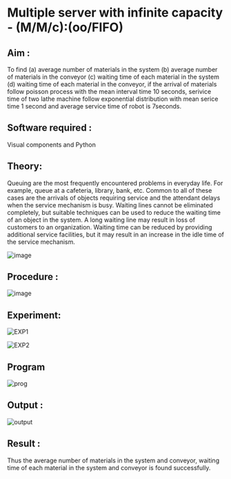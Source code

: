 # Multiple server with infinite capacity - (M/M/c):(oo/FIFO)
## Aim :
To find (a) average number of materials in the system (b) average number of materials in the conveyor (c) waiting time of each material in the system (d) waiting time of each material in the conveyor, if the arrival  of materials follow poisson process with the mean interval time 10 seconds, serivice time of two lathe machine follow exponential distribution with mean serice time 1 second and average service time of robot is 7seconds.

## Software required :
Visual components and Python

## Theory:
Queuing are the most frequently encountered problems in everyday life. For example, queue at a cafeteria, library, bank, etc. Common to all of these cases are the arrivals of objects requiring service and the attendant delays when the service mechanism is busy. Waiting lines cannot be eliminated completely, but suitable techniques can be used to reduce the waiting time of an object in the system. A long waiting line may result in loss of customers to an organization. Waiting time can be reduced by providing additional service facilities, but it may result in an increase in the idle time of the service mechanism.

![image](https://user-images.githubusercontent.com/103921593/203238035-1c8109bc-cbf2-4c77-baea-c5b682a752ef.png)

## Procedure :

![image](https://user-images.githubusercontent.com/103921593/203238265-176740b0-eae2-4772-90be-5449869ac9b0.png)

## Experiment:

![EXP1](https://github.com/prasanna-765/Muttiple-capacity-with-infinite-capacity/assets/150009505/4bd1a9b2-b025-4f68-89b9-964585588d0f)

![EXP2](https://github.com/prasanna-765/Muttiple-capacity-with-infinite-capacity/assets/150009505/74501688-f3cc-4fae-a62a-a2e718dc1115)

## Program

![prog](https://github.com/prasanna-765/Muttiple-capacity-with-infinite-capacity/assets/150009505/7f52ff93-36fd-4f6f-97ae-16ade6377572)

## Output :

![output](https://github.com/prasanna-765/Muttiple-capacity-with-infinite-capacity/assets/150009505/da71a170-c81e-41a0-a45e-bf8f7bcefdc6)

## Result : 

Thus the average number of materials in the system and conveyor, waiting time of each material in
the system and conveyor is found successfully.
